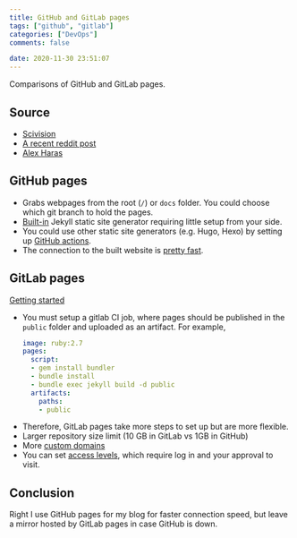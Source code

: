 ```yaml
---
title: GitHub and GitLab pages
tags: ["github", "gitlab"]
categories: ["DevOps"]
comments: false

date: 2020-11-30 23:51:07
---
```


Comparisons of GitHub and GitLab pages.

<!--more-->

## Source

- [Scivision](https://www.scivision.dev/gitlab-pages-vs-github-pages/)
- [A recent reddit post](https://www.reddit.com/r/github/comments/jqf3eu/question_gitlab_pages_vs_github_pages/)
- [Alex Haras](https://alexharas.com/posts/github-to-gitlab/)

## GitHub pages
- Grabs webpages from the root (`/`) or `docs` folder. You could choose which git branch to hold the pages.
- [Built-in](https://docs.github.com/en/free-pro-team@latest/github/working-with-github-pages/creating-a-github-pages-site) Jekyll static site generator requiring little setup from your side.
- You could use other static site generators (e.g. Hugo, Hexo) by setting up [GitHub actions](https://github.com/peaceiris/actions-gh-pages).
- The connection to the built website is [pretty fast](https://www.jeremymorgan.com/blog/programming/how-fast-are-github-pages/).

## GitLab pages

[Getting started](https://docs.gitlab.com/ee/user/project/pages/#getting-started)

- You must setup a gitlab CI job, where pages should be published in the `public` folder and uploaded as an artifact. For example,
  ```yaml
  image: ruby:2.7
  pages:
    script:
    - gem install bundler
    - bundle install
    - bundle exec jekyll build -d public
    artifacts:
      paths:
      - public
  ```
- Therefore, GitLab pages take more steps to set up but are more flexible.
- Larger repository size limit (10 GB in GitLab vs 1GB in GitHub)
- More [custom domains](https://docs.gitlab.com/ee/user/project/pages/custom_domains_ssl_tls_certification/)
- You can set [access levels](https://docs.gitlab.com/ee/user/project/pages/pages_access_control.html), which require log in and your approval to visit.

## Conclusion

Right I use GitHub pages for my blog for faster connection speed, but leave a mirror hosted by GitLab pages in case GitHub is down.
